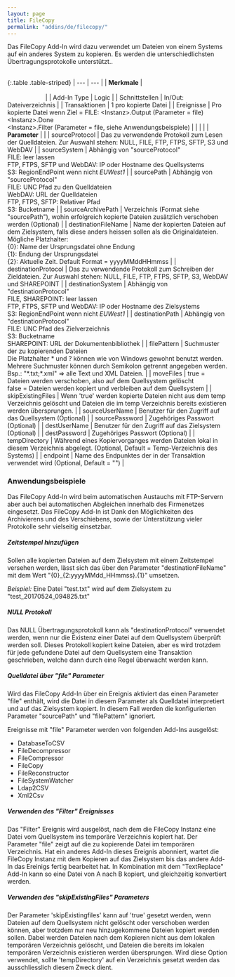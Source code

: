 ```yaml
---
layout: page
title: FileCopy
permalink: "addins/de/filecopy/"
---
```


Das FileCopy Add-In wird dazu verwendet um Dateien von einem Systems auf ein anderes System zu kopieren. Es werden die unterschiedlichsten Übertragungsprotokolle unterstützt..<br /><br />

{:.table .table-striped}
| --- | --- |
| __Merkmale__ | &nbsp;&nbsp;&nbsp;&nbsp;&nbsp;&nbsp;&nbsp;&nbsp;&nbsp;&nbsp;&nbsp;&nbsp;&nbsp;&nbsp;&nbsp;&nbsp;&nbsp;&nbsp;&nbsp;&nbsp;&nbsp;&nbsp;&nbsp;&nbsp;&nbsp;&nbsp;&nbsp;&nbsp;&nbsp;&nbsp;&nbsp;&nbsp;&nbsp;&nbsp;&nbsp;&nbsp;&nbsp;&nbsp;&nbsp;&nbsp;&nbsp;&nbsp;&nbsp;&nbsp;&nbsp;&nbsp;&nbsp;&nbsp;&nbsp;&nbsp;&nbsp;&nbsp;&nbsp;&nbsp;&nbsp;&nbsp;&nbsp;&nbsp;&nbsp;&nbsp;&nbsp;&nbsp;&nbsp;&nbsp;&nbsp;&nbsp;&nbsp;&nbsp;&nbsp;&nbsp;&nbsp;&nbsp;&nbsp;&nbsp;&nbsp;&nbsp;&nbsp;&nbsp;&nbsp;&nbsp;&nbsp;&nbsp;&nbsp;&nbsp;&nbsp;&nbsp;&nbsp;&nbsp;&nbsp;&nbsp;&nbsp;&nbsp;&nbsp;&nbsp;&nbsp;&nbsp;&nbsp;&nbsp;&nbsp;&nbsp;&nbsp;&nbsp;&nbsp;&nbsp;&nbsp;&nbsp;&nbsp;&nbsp;&nbsp;&nbsp;&nbsp;&nbsp;&nbsp;&nbsp;&nbsp;&nbsp;&nbsp;&nbsp;&nbsp;&nbsp;&nbsp;&nbsp;&nbsp;&nbsp;&nbsp;&nbsp;&nbsp;&nbsp;&nbsp;&nbsp;&nbsp;&nbsp;&nbsp;&nbsp;&nbsp;&nbsp;&nbsp;&nbsp;&nbsp;&nbsp;&nbsp;&nbsp;&nbsp;&nbsp;&nbsp;&nbsp;&nbsp;&nbsp;&nbsp; |
| Add-In Type | Logic |
| Schnittstellen | In/Out: Dateiverzeichnis |
| Transaktionen | 1 pro kopierte Datei |
| Ereignisse | Pro kopierte Datei wenn Ziel = FILE: &lt;Instanz&gt;.Output (Parameter = file)<br />&lt;Instanz&gt;.Done<br />&lt;Instanz&gt;.Filter (Parameter = file, siehe Anwendungsbeispiele) |
| | |
| __Parameter__ | |
| sourceProtocol | Das zu verwendende Protokoll zum Lesen der Quelldateien. Zur Auswahl stehen: NULL, FILE, FTP, FTPS, SFTP, S3 und WebDAV |
| sourceSystem | Abhängig von "sourceProtocol"<br />FILE: leer lassen<br/>FTP, FTPS, SFTP und WebDAV: IP oder Hostname des Quellsystems <br />S3: RegionEndPoint wenn nicht *EUWest1* |
| sourcePath | Abhängig von "sourceProtocol"<br />FILE: UNC Pfad zu den Quelldateien<br />WebDAV: URL der Quelldateien<br />FTP, FTPS, SFTP: Relativer Pfad<br /> S3: Bucketname |
| sourceArchivePath | Verzeichnis (Format siehe "sourcePath"), wohin erfolgreich kopierte Dateien zusätzlich verschoben werden (Optional) |
| destinationFileName | Name der kopierten Dateien auf dem Zielsystem, falls diese anders heissen sollen als die Originaldateien. Mögliche Platzhalter: <br /> {0}: Name der Ursprungsdatei ohne Endung <br /> {1}: Endung der Ursprungsdatei <br /> {2}: Aktuelle Zeit. Default Format = yyyyMMddHHmmss |
| destinationProtocol | Das zu verwendende Protokoll zum Schreiben der Zieldateien. Zur Auswahl stehen: NULL, FILE, FTP, FTPS, SFTP, S3, WebDAV und SHAREPOINT |
| destinationSystem | Abhängig von "destinationProtocol"<br />FILE, SHAREPOINT: leer lassen<br/>FTP, FTPS, SFTP und WebDAV: IP oder Hostname des Zielsystems <br />S3: RegionEndPoint wenn nicht *EUWest1* |
| destinationPath | Abhängig von "destinationProtocol"<br />FILE: UNC Pfad des Zielverzeichnis<br/>S3: Bucketname<br/>SHAREPOINT: URL der Dokumentenbibliothek |
| filePattern | Suchmuster der zu kopierenden Dateien<br />Die Platzhalter * und ? können wie von Windows gewohnt benutzt werden. Mehrere Suchmuster können durch Semikolon getrennt angegeben werden. Bsp.: "\*.txt;\*.xml" => alle Text und XML Dateien. |
| moveFiles | true = Dateien werden verschoben, also auf dem Quellsystem gelöscht<br />false = Dateien werden kopiert und verbleiben auf dem Quellsystem |
| skipExistingFiles | Wenn 'true' werden kopierte Dateien nicht aus dem temp Verzeichnis gelöscht und Dateien die im temp Verzeichnis bereits existieren werden übersprungen. |
| sourceUserName | Benutzer für den Zugriff auf das Quellsystem (Optional) |
| sourcePassword | Zugehöriges Passwort (Optional) |
| destUserName | Benutzer für den Zugriff auf das Zielsystem (Optional) |
| destPassword | Zugehöriges Passwort (Optional) |
| tempDirectory | Während eines Kopiervorganges werden Dateien lokal in diesem Verzeichnis abgelegt. (Optional, Default = Temp-Verzeichnis des Systems) |
| endpoint | Name des Endpunktes der in der Transaktion verwendet wird (Optional, Default = "") |


### Anwendungsbeispiele

Das FileCopy Add-In wird beim automatischen Austauchs mit FTP-Servern aber auch bei automatischen Abgleichen innerhalb des Firmenetzes eingesetzt.
Das FileCopy Add-In ist Dank den Möglichkeiten des Archivierens und des Verschiebens, sowie der Unterstützung vieler Protokolle sehr vielseitig einsetzbar.

##### Zeitstempel hinzufügen

Sollen alle kopierten Dateien auf dem Zielsystem mit einem Zeitstempel versehen werden, lässt sich das über den Parameter "destinationFileName" mit dem Wert "{0}\_{2:yyyyMMdd\_HHmmss}.{1}" umsetzen.

*Beispiel:* Eine Datei "test.txt" wird auf dem Zielsystem zu "test_20170524_094825.txt"

##### NULL Protokoll

Das NULL Übertragungsprotokoll kann als "destinationProtocol" verwendet werden, wenn nur die Existenz einer Datei auf dem Quellsystem überprüft werden soll. Dieses Protokoll kopiert keine Dateien, aber es wird trotzdem für jede gefundene Datei auf dem Quellsystem eine Transaktion geschrieben, welche dann durch eine Regel überwacht werden kann.

##### Quelldatei über "file" Parameter

Wird das FileCopy Add-In über ein Ereignis aktiviert das einen Parameter "file" enthält, wird die Datei in diesem Parameter als Quelldatei interpretiert und auf das Zielsystem kopiert. In diesem Fall werden die konfigurierten Parameter "sourcePath" und "filePattern" ignoriert.

Ereignisse mit "file" Parameter werden von folgenden Add-Ins ausgelöst:
* DatabaseToCSV
* FileDecompressor
* FileCompressor
* FileCopy
* FileReconstructor
* FileSystemWatcher
* Ldap2CSV
* Xml2Csv

##### Verwenden des "Filter" Ereignisses

Das "Filter" Ereignis wird ausgelöst, nach dem die FileCopy Instanz eine Datei vom Quellsystem ins temporäre Verzeichnis kopiert hat. Der Parameter "file" zeigt auf die zu kopierende Datei im temporären Verzeichnis. Hat ein anderes Add-In dieses Ereignis abonniert, wartet die FileCopy Instanz mit dem Kopieren auf das Zielsystem bis das andere Add-In das Ereinigs fertig bearbeitet hat. In Kombination mit dem "TextReplace" Add-In kann so eine Datei von A nach B kopiert, und gleichzeitig konvertiert werden.

##### Verwenden des "skipExistingFiles" Parameters

Der Parameter 'skipExistingfiles' kann auf 'true' gesetzt werden, wenn Dateien auf dem Quellsystem nicht gelöscht oder verschoben werden können, aber trotzdem nur neu hinzugekommene Dateien kopiert werden sollen. Dabei werden Dateien nach dem Kopieren nicht aus dem lokalen temporären Verzeichnis gelöscht, und Dateien die bereits im lokalen temporären Verzeichnis existieren werden übersprungen. Wird diese Option verwendet, sollte 'tempDirectory' auf ein Verzeichnis gesetzt werden das ausschliesslich diesem Zweck dient.
